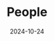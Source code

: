 ---
title: People
date: 2024-10-24

type: landing

sections:
  - block: people
    content:
      title: Meet the Team
      # Choose which groups/teams of users to display.
      #   Edit `user_groups` in each user's profile to add them to one or more of these groups.
      user_groups:
          - Principal Investigators
          - Postdocs
          - PhD Students
          - Masters Students
          - Undergraduate Students
          - Administration
          - Visitors
          - Alumni
          
      sort_by: Params.last_name
      sort_ascending: true
    design:
      show_interests: false
      show_role: true
      show_social: true

  - block: markdown
    content:
      title: Photo Gallery
      subtitle: Snapshots of Togetherness — Our Team Story
      text: |
        <div align="center">
           <img src="47a0a3fa0709389dac09531ed82d58b.jpg" alt="图片描述"width="40%" height="auto">
           xxxxxxx

           <img src="a36ff071733481491d387d05cb2a6aa.jpg" alt="图片描述"width="40%" height="auto">
           xxxxx

           <img src="9648088d130e1e9ffd81e8ee2221fdb.jpg" alt="图片描述"width="40%" height="auto">
           xxxxxx

        </div>
      design:
        columns: '1'


---